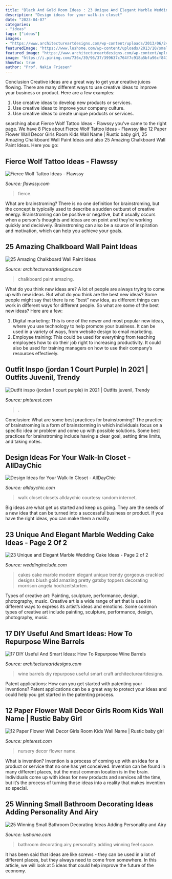 ```yaml
---
title: "Black And Gold Room Ideas : 23 Unique And Elegant Marble Wedding Cake Ideas"
description: "Design ideas for your walk-in closet"
date: "2023-04-07"
categories:
- "ideas"
tags: ["ideas"]
images:
- "https://www.architectureartdesigns.com/wp-content/uploads/2013/06/242-630x969.jpg"
featuredImage: "https://www.lushome.com/wp-content/uploads/2013/10/small-bathroom-decorating-ideas-13.jpg"
featured_image: "https://www.architectureartdesigns.com/wp-content/uploads/2013/04/ArchitectureArtDesigns-6.jpg"
image: "https://i.pinimg.com/736x/39/96/37/399637c764f7c918a5bfa96cf8410b30.jpg"
ShowToc: true
author: "Prof. Nakia Friesen"
---
```



Conclusion
Creative ideas are a great way to get your creative juices flowing. There are many different ways to use creative ideas to improve your business or product. Here are a few examples:
1. Use creative ideas to develop new products or services.
2. Use creative ideas to improve your company culture.
3. Use creative ideas to create unique products or services.

	

		
searching about Fierce Wolf Tattoo Ideas - Flawssy you've came to the right page. We have 8 Pics about Fierce Wolf Tattoo Ideas - Flawssy like 12 Paper Flower Wall Decor Girls Room Kids Wall Name | Rustic baby girl, 25 Amazing Chalkboard Wall Paint Ideas and also 25 Amazing Chalkboard Wall Paint Ideas. Here you go:
		
    
## Fierce Wolf Tattoo Ideas - Flawssy

<img loading=lazy src="https://www.flawssy.com/wp-content/uploads/2016/12/Wolf-Tattoo-On-Back-4-768x1152.jpg" onerror="this.onerror=null;this.src='https://tse2.mm.bing.net/th?id=OIP.DyHmxw1zkhcgcX9jQ2w8NAHaLH&amp;pid=15.1';" alt="Fierce Wolf Tattoo Ideas - Flawssy">

_Source: flawssy.com_

>fierce. 

	

What are brainstroming?
There is no one definition for brainstroming, but the concept is typically used to describe a sudden outburst of creative energy. Brainstroming can be positive or negative, but it usually occurs when a person's thoughts and ideas are on point and they're working quickly and decisively. Brainstroming can also be a source of inspiration and motivation, which can help you achieve your goals.

    
## 25 Amazing Chalkboard Wall Paint Ideas

<img loading=lazy src="https://www.architectureartdesigns.com/wp-content/uploads/2013/06/242-630x969.jpg" onerror="this.onerror=null;this.src='https://tse2.mm.bing.net/th?id=OIP.1oQ8oMoZw0tFJQm29OrtsgHaLZ&amp;pid=15.1';" alt="25 Amazing Chalkboard Wall Paint Ideas">

_Source: architectureartdesigns.com_

>chalkboard paint amazing. 

	

What do you think new ideas are?
A lot of people are always trying to come up with new ideas. But what do you think are the best new ideas? Some people might say that there is no “best” new idea, as different things can work in different ways for different people. So what are some of the best new ideas? Here are a few: 
1) Digital marketing: This is one of the newer and most popular new ideas, where you use technology to help promote your business. It can be used in a variety of ways, from website design to email marketing. 
2) Employee training: This could be used for everything from teaching employees how to do their job right to increasing productivity. It could also be used for training managers on how to use their company’s resources effectively.

    
## Outfit Inspo (jordan 1 Court Purple) In 2021 | Outfits Juvenil, Trendy

<img loading=lazy src="https://i.pinimg.com/736x/cb/38/ff/cb38fffa6a78ed71fb2fc10610ed39e7.jpg" onerror="this.onerror=null;this.src='https://tse4.mm.bing.net/th?id=OIP.ykzBPN439kaXoOJRUhqttAHaJ3&amp;pid=15.1';" alt="Outfit inspo (jordan 1 court purple) in 2021 | Outfits juvenil, Trendy">

_Source: pinterest.com_

>. 

	

Conclusion: What are some best practices for brainstroming?
The practice of brainstroming is a form of brainstorming in which individuals focus on a specific idea or problem and come up with possible solutions. Some best practices for brainstroming include having a clear goal, setting time limits, and taking notes.

    
## Design Ideas For Your Walk-In Closet - AllDayChic

<img loading=lazy src="http://alldaychic.com/wp-content/uploads/2013/04/Walk-in-closets-19.jpg" onerror="this.onerror=null;this.src='https://tse1.mm.bing.net/th?id=OIP.qctjTWhDb9fGWAzw1dhGiQHaL3&amp;pid=15.1';" alt="Design Ideas for Your Walk-In Closet - AllDayChic">

_Source: alldaychic.com_

>walk closet closets alldaychic courtesy random internet. 

	

Big ideas are what get us started and keep us going. They are the seeds of a new idea that can be turned into a successful business or product. If you have the right ideas, you can make them a reality.

    
## 23 Unique And Elegant Marble Wedding Cake Ideas - Page 2 Of 2

<img loading=lazy src="https://www.weddinginclude.com/wp-content/uploads/2017/06/Modern-black-white-and-blush-cake-with-three-tiers.jpg" onerror="this.onerror=null;this.src='https://tse1.mm.bing.net/th?id=OIP.cktE23oJ7WF4Qq9WzJJp5QHaLJ&amp;pid=15.1';" alt="23 Unique and Elegant Marble Wedding Cake Ideas - Page 2 of 2">

_Source: weddinginclude.com_

>cakes cake marble modern elegant unique trendy gorgeous crackled designs blush gold amazing pretty gatsby toppers decorating morrison angela hochzeitstorten. 

	

Types of creative art: Painting, sculpture, performance, design, photography, music.
Creative art is a wide range of art that is used in different ways to express its artist’s ideas and emotions. Some common types of creative art include painting, sculpture, performance, design, photography, music.

    
## 17 DIY Useful And Smart Ideas: How To Repurpose Wine Barrels

<img loading=lazy src="https://www.architectureartdesigns.com/wp-content/uploads/2013/04/ArchitectureArtDesigns-6.jpg" onerror="this.onerror=null;this.src='https://tse3.mm.bing.net/th?id=OIP.tRBWlkGG9wxpRdu5X4CBzQAAAA&amp;pid=15.1';" alt="17 DIY Useful And Smart Ideas: How To Repurpose Wine Barrels">

_Source: architectureartdesigns.com_

>wine barrels diy repurpose useful smart craft architectureartdesigns. 

	

Patent applications: How can you get started with patenting your inventions?
Patent applications can be a great way to protect your ideas and could help you get started in the patenting process.

    
## 12 Paper Flower Wall Decor Girls Room Kids Wall Name | Rustic Baby Girl

<img loading=lazy src="https://i.pinimg.com/736x/39/96/37/399637c764f7c918a5bfa96cf8410b30.jpg" onerror="this.onerror=null;this.src='https://tse3.mm.bing.net/th?id=OIP.VswPFFcd7BK1QFkIHAp5cQHaJ4&amp;pid=15.1';" alt="12 Paper Flower Wall Decor Girls Room Kids Wall Name | Rustic baby girl">

_Source: pinterest.com_

>nursery decor flower name. 

	

What is invention?
Invention is a process of coming up with an idea for a product or service that no one has yet conceived. Invention can be found in many different places, but the most common location is in the brain. Individuals come up with ideas for new products and services all the time, but it’s the process of turning those ideas into a reality that makes invention so special.

    
## 25 Winning Small Bathroom Decorating Ideas Adding Personality And Airy

<img loading=lazy src="https://www.lushome.com/wp-content/uploads/2013/10/small-bathroom-decorating-ideas-13.jpg" onerror="this.onerror=null;this.src='https://tse3.mm.bing.net/th?id=OIP.i9lLv_XGUakkVTzWwtmLsAAAAA&amp;pid=15.1';" alt="25 Winning Small Bathroom Decorating Ideas Adding Personality and Airy">

_Source: lushome.com_

>bathroom decorating airy personality adding winning feel space. 

	

It has been said that ideas are like screws - they can be used in a lot of different places, but they always need to come from somewhere. In this article, we will look at 5 ideas that could help improve the future of the economy.

